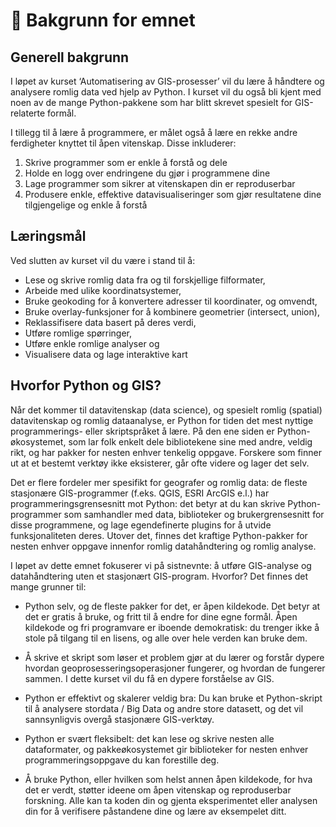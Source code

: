 # 📖 Bakgrunn for emnet

## Generell bakgrunn

I løpet av kurset ‘Automatisering av GIS-prosesser’ vil du lære å håndtere og analysere romlig data ved hjelp av Python. I kurset vil du også bli kjent med noen av de mange Python-pakkene som har blitt skrevet spesielt for GIS-relaterte formål. 

I tillegg til å lære å programmere, er målet også å lære en rekke andre ferdigheter knyttet til åpen vitenskap. Disse inkluderer:

1. Skrive programmer som er enkle å forstå og dele
2. Holde en logg over endringene du gjør i programmene dine
3. Lage programmer som sikrer at vitenskapen din er reproduserbar
4. Produsere enkle, effektive datavisualiseringer som gjør resultatene dine tilgjengelige og enkle å forstå


## Læringsmål

Ved slutten av kurset vil du være i stand til å:

* Lese og skrive romlig data fra og til forskjellige filformater,
* Arbeide med ulike koordinatsystemer,
* Bruke geokoding for å konvertere adresser til koordinater, og omvendt,
* Bruke overlay-funksjoner for å kombinere geometrier (intersect, union),
* Reklassifisere data basert på deres verdi,
* Utføre romlige spørringer,
* Utføre enkle romlige analyser og
* Visualisere data og lage interaktive kart

## Hvorfor Python og GIS?

Når det kommer til datavitenskap (data science), og spesielt romlig (spatial) datavitenskap og romlig dataanalyse, er Python for tiden det mest nyttige programmerings- eller skriptspråket å lære. På den ene siden er Python-økosystemet, som lar folk enkelt dele bibliotekene sine med andre, veldig rikt, og har pakker for nesten enhver tenkelig oppgave. Forskere som finner ut at et bestemt verktøy ikke eksisterer, går ofte videre og lager det selv. 

Det er flere fordeler mer spesifikt for geografer og romlig data: de fleste stasjonære GIS-programmer (f.eks. QGIS, ESRI ArcGIS e.l.) har programmeringsgrensesnitt mot Python: det betyr at du kan skrive Python-programmer som samhandler med data, biblioteker og brukergrensesnitt for disse programmene, og lage egendefinerte plugins for å utvide funksjonaliteten deres. Utover det, finnes det kraftige Python-pakker for nesten enhver oppgave innenfor romlig datahåndtering og romlig analyse.

I løpet av dette emnet fokuserer vi på sistnevnte: å utføre GIS-analyse og datahåndtering uten et stasjonært GIS-program. Hvorfor? Det finnes det mange grunner til:

* Python selv, og de fleste pakker for det, er åpen kildekode. Det betyr at det er gratis å bruke, og fritt til å endre for dine egne formål. Åpen kildekode og fri programvare er iboende demokratisk: du trenger ikke å stole på tilgang til en lisens, og alle over hele verden kan bruke dem.

* Å skrive et skript som løser et problem gjør at du lærer og forstår dypere hvordan geoprosesseringsoperasjoner fungerer, og hvordan de fungerer sammen. I dette kurset vil du få en dypere forståelse av GIS.

* Python er effektivt og skalerer veldig bra: Du kan bruke et Python-skript til å analysere stordata / Big Data og andre store datasett, og det vil sannsynligvis overgå stasjonære GIS-verktøy.

* Python er svært fleksibelt: det kan lese og skrive nesten alle dataformater, og pakkeøkosystemet gir biblioteker for nesten enhver programmeringsoppgave du kan forestille deg.

* Å bruke Python, eller hvilken som helst annen åpen kildekode, for hva det er verdt, støtter ideene om åpen vitenskap og reproduserbar forskning. Alle kan ta koden din og gjenta eksperimentet eller analysen din for å verifisere påstandene dine og lære av eksempelet ditt.